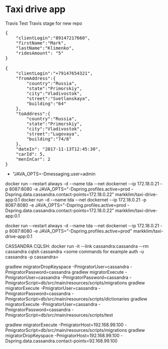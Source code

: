 # Taxi drive app

Travis
Test Travis stage for new repo
<pre>
{
	"clientLogin":"89147217660",
	"firstName":"Mark",
	"lastName":"Klimenko",
	"ridesAmount": "5"
}

{
	"clientLogin":"+79147654321",
	"fromAddress":{
		"country":"Russia",
		"state":"Primorskiy",
		"city":"Vladivostok",
		"street":"Svetlanskaya",
		"building":"64"
	},
	"toAddress":{
		"country":"Russia",
		"state":"Primorskiy",
		"city":"Vladivostok",
		"street":"Lugovaya",
		"building":"74/8"
	},
	"dateIn": "2017-11-13T12:45:30",
	"carId": 5,
	"menInCar": 2
}
</pre>

- "JAVA_OPTS=-Dmessaging.user=admin





docker run --restart always -d --name tda --net dockernet --ip 172.18.0.21 -p 8087:8080 -e JAVA_OPTS="-Dspring.profiles.active=prod -Dspring.data.cassandra.contact-points=172.18.0.22" markklim/taxi-drive-app:0.1
docker run -d --name tda --net dockernet --ip 172.18.0.21 -p 8087:8080 -e JAVA_OPTS="-Dspring.profiles.active=prod -Dspring.data.cassandra.contact-points=172.18.0.22" markklim/taxi-drive-app:0.1

docker run --restart always -d --name tda --net dockernet --ip 172.18.0.21 -p 8087:8080 -e JAVA_OPTS="-Dspring.profiles.active=prod" markklim/taxi-drive-app:0.1

CASSANDRA CQLSH:
docker run -it --link cassandra:cassandra --rm cassandra cqlsh cassandra <some commands for example auth -u cassandra -p cassandra>


gradlew migratorDropKeyspace -PmigratorUser=cassandra -PmigratorPassword=cassandra 
gradlew migratorExecute -PmigratorUser=cassandra -PmigratorPassword=cassandra -PmigratorScript=db/src/main/resources/scripts/migrations
gradlew migratorExecute -PmigratorUser=cassandra -PmigratorPassword=cassandra -PmigratorScript=db/src/main/resources/scripts/dictionaries
gradlew migratorExecute -PmigratorUser=cassandra -PmigratorPassword=cassandra -PmigratorScript=db/src/main/resources/scripts/test

gradlew migratorExecute -PmigratorHost=192.168.99.100 -PmigratorScript=db/src/main/resources/scripts/migrations
gradlew migratorDropKeyspace -PmigratorHost=192.168.99.100
-Dspring.data.cassandra.contact-points=92.168.99.100